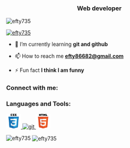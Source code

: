 <h3 align="center">Web developer</h3>

<p align="left"> <img src="https://komarev.com/ghpvc/?username=efty735&label=Profile%20views&color=0e75b6&style=flat" alt="efty735" /> </p>

<p align="left"> <a href="https://github.com/ryo-ma/github-profile-trophy"><img src="https://github-profile-trophy.vercel.app/?username=efty735" alt="efty735" /></a> </p>

- 🌱 I’m currently learning **git and github**

- 📫 How to reach me **efty86682@gmail.com**

- ⚡ Fun fact **I think I am funny**

<h3 align="left">Connect with me:</h3>
<p align="left">
</p>

<h3 align="left">Languages and Tools:</h3>
<p align="left"> <a href="https://www.w3schools.com/css/" target="_blank" rel="noreferrer"> <img src="https://raw.githubusercontent.com/devicons/devicon/master/icons/css3/css3-original-wordmark.svg" alt="css3" width="40" height="40"/> </a> <a href="https://git-scm.com/" target="_blank" rel="noreferrer"> <img src="https://www.vectorlogo.zone/logos/git-scm/git-scm-icon.svg" alt="git" width="40" height="40"/> </a> <a href="https://www.w3.org/html/" target="_blank" rel="noreferrer"> <img src="https://raw.githubusercontent.com/devicons/devicon/master/icons/html5/html5-original-wordmark.svg" alt="html5" width="40" height="40"/> </a> </p>

<p><img align="left" src="https://github-readme-stats.vercel.app/api/top-langs?username=efty735&show_icons=true&locale=en&layout=compact" alt="efty735" /></p>

<p>&nbsp;<img align="center" src="https://github-readme-stats.vercel.app/api?username=efty735&show_icons=true&locale=en" alt="efty735" /></p>
